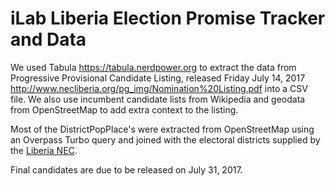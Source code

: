 iLab Liberia Election Promise Tracker and Data
==============================================

We used Tabula https://tabula.nerdpower.org to extract the data from Progressive Provisional Candidate Listing, released Friday July 14, 2017 http://www.necliberia.org/pg_img/Nomination%20Listing.pdf into a CSV file. We also use incumbent candidate lists from Wikipedia and geodata from OpenStreetMap to add extra context to the listing.

Most of the DistrictPopPlace's were extracted from OpenStreetMap using an Overpass Turbo query and joined with the electoral districts supplied by the [Liberia NEC](http://www.necliberia.org/).

Final candidates are due to be released on July 31, 2017.
